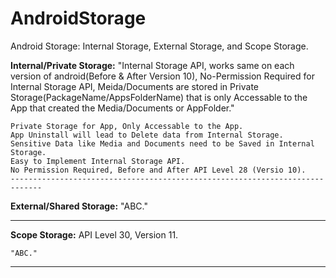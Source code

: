 # AndroidStorage
Android Storage: Internal Storage, External Storage, and Scope Storage.

**Internal/Private Storage:**
   "Internal Storage API, works same on each version of android(Before & After Version 10), No-Permission Required for Internal Storage API, 
    Meida/Documents are stored in Private Storage(PackageName/AppsFolderName) that is only Accessable to the App that created the Media/Documents or
    AppFolder."
  
    Private Storage for App, Only Accessable to the App.
    App Uninstall will lead to Delete data from Internal Storage.
    Sensitive Data like Media and Documents need to be Saved in Internal Storage.
    Easy to Implement Internal Storage API.
    No Permission Required, Before and After API Level 28 (Versio 10).
    -----------------------------------------------------------------------------

**External/Shared Storage:**
  "ABC."

  -----------------------------------------------------------------------------
  
  **Scope Storage:**
    API Level 30, Version 11.
    
    "ABC."
  -----------------------------------------------------------------------------
